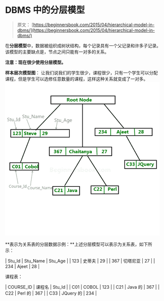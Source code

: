 # DBMS 中的分层模型

> 原文： [https://beginnersbook.com/2015/04/hierarchical-model-in-dbms/](https://beginnersbook.com/2015/04/hierarchical-model-in-dbms/)

在**分层模型**中，数据被组织成树状结构，每个记录具有一个父记录和许多子记录。该模型的主要缺点是，节点之间只能有一对多的关系。

**注意：现在很少使用分层模型。**

**样本层次模型图**：
让我们说我们的学生很少，课程很少，只有一个学生可以分配课程，但是学生可以选修任意数量的课程，这样这种关系就变成了一对多。
![Hierarchical_Model_Diagram](img/5a82b656b301e37e2e8dd1448c3e0ea6.jpg)

**表示为关系表的分层数据示例：**上述分层模型可以表示为关系表，如下所示：

| Stu_Id | Stu_Name | Stu_Age |
| 123 | 史蒂夫 | 29 |
| 367 | 切塔尼亚 | 27 |
| 234 | Ajeet | 28 |

课程表：

| COURSE_ID | 课程名 | Stu_Id |
| C01 | COBOL | 123 |
| C21 | Java 的 | 367 |
| C22 | Perl 的 | 367 |
| C33 | JQuery 的 | 234 |